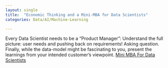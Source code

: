 ```yaml
---
layout: single
title:  "Economic Thinking and a Mini-MBA for Data Scientists"
categories: Data/AI/Machine-Learning

---
```

Every Data Scientist needs to be a “Product Manager”: Understand the full picture: user needs and pushing back on requirements! Asking question. Finally, while the data-model might be fascinating to you, present the learnings from your intended customer’s viewpoint. 
[Mini MBA For Data Scientists](https://podcasts.apple.com/np/podcast/economic-thinking-and-a-must-listen-mini-mba-for/id1584430381?i=1000547821169)
